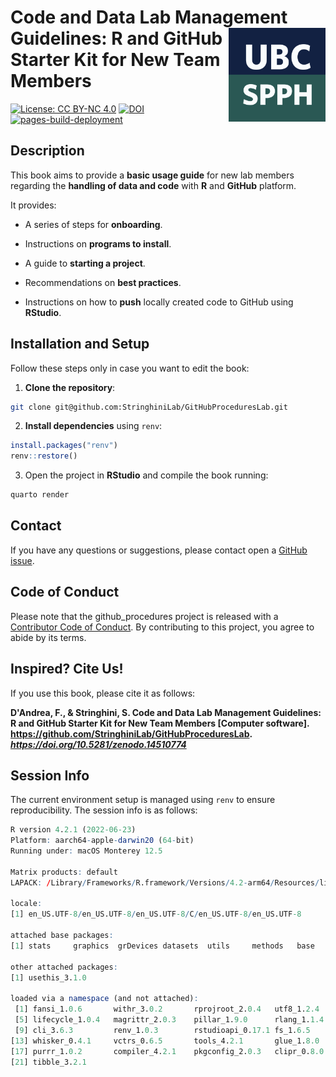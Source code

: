 # Code and Data Lab Management Guidelines: <img src="img/logo.png" align="right" height="150"/> R and GitHub Starter Kit for New Team Members

[![License: CC BY-NC 4.0](https://img.shields.io/badge/License-CC_BY--NC_4.0-lightgrey.svg)](https://creativecommons.org/licenses/by-nc/4.0/) [![DOI](https://zenodo.org/badge/896263653.svg)](https://doi.org/10.5281/zenodo.14510774) [![pages-build-deployment](https://github.com/StringhiniLab/GitHubProceduresLab/actions/workflows/pages/pages-build-deployment/badge.svg)](https://github.com/StringhiniLab/GitHubProceduresLab/actions/workflows/pages/pages-build-deployment)

## Description
This book aims to provide a **basic usage guide** for new lab members regarding the **handling of data and code** with **R** and **GitHub** platform.

It provides:

- A series of steps for **onboarding**.

- Instructions on **programs to install**.

- A guide to **starting a project**.

- Recommendations on **best practices**.

- Instructions on how to **push** locally created code to GitHub using **RStudio**.

## Installation and Setup 
Follow these steps only in case you want to edit the book:

1. **Clone the repository**:
```bash
git clone git@github.com:StringhiniLab/GitHubProceduresLab.git
```
2. **Install dependencies** using `renv`:
```r
install.packages("renv")
renv::restore()
```
3. Open the project in **RStudio** and compile the book running:
```bash
quarto render
```
## Contact
If you have any questions or suggestions, please contact open a [GitHub issue](https://github.com/StringhiniLab/GitHubProceduresLab/issues).

## Code of Conduct
  
Please note that the github_procedures project is released with a [Contributor Code of Conduct](https://contributor-covenant.org/version/2/1/CODE_OF_CONDUCT.html). By contributing to this project, you agree to abide by its terms.

## Inspired? Cite Us!
If you use this book, please cite it as follows:

**D'Andrea, F., & Stringhini, S. Code and Data Lab Management Guidelines: R and GitHub Starter Kit for New Team Members [Computer software]. https://github.com/StringhiniLab/GitHubProceduresLab. *https://doi.org/10.5281/zenodo.14510774***

## Session Info
The current environment setup is managed using `renv` to ensure reproducibility. The session info is as follows:

```r
R version 4.2.1 (2022-06-23)
Platform: aarch64-apple-darwin20 (64-bit)
Running under: macOS Monterey 12.5

Matrix products: default
LAPACK: /Library/Frameworks/R.framework/Versions/4.2-arm64/Resources/lib/libRlapack.dylib

locale:
[1] en_US.UTF-8/en_US.UTF-8/en_US.UTF-8/C/en_US.UTF-8/en_US.UTF-8

attached base packages:
[1] stats     graphics  grDevices datasets  utils     methods   base     

other attached packages:
[1] usethis_3.1.0

loaded via a namespace (and not attached):
 [1] fansi_1.0.6       withr_3.0.2       rprojroot_2.0.4   utf8_1.2.4       
 [5] lifecycle_1.0.4   magrittr_2.0.3    pillar_1.9.0      rlang_1.1.4      
 [9] cli_3.6.3         renv_1.0.3        rstudioapi_0.17.1 fs_1.6.5         
[13] whisker_0.4.1     vctrs_0.6.5       tools_4.2.1       glue_1.8.0       
[17] purrr_1.0.2       compiler_4.2.1    pkgconfig_2.0.3   clipr_0.8.0      
[21] tibble_3.2.1   
```

